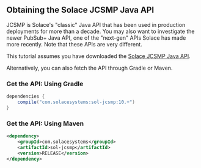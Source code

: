 
## Obtaining the Solace JCSMP Java API

JCSMP is Solace's "classic" Java API that has been used in production deployments for more than a decade.
You may also want to investigate the newer PubSub+ Java API, one of the "next-gen" APIs Solace has made more recently.
Note that these APIs are very different.

This tutorial assumes you have downloaded the [Solace JCSMP Java API](https://solace.com/downloads). 

Alternatively, you can also fetch the API through Gradle or Maven.

### Get the API: Using Gradle

```groovy
dependencies {
    compile("com.solacesystems:sol-jcsmp:10.+")
}
```

### Get the API: Using Maven

```xml
<dependency>
    <groupId>com.solacesystems</groupId>
    <artifactId>sol-jcsmp</artifactId>
    <version>RELEASE</version>
</dependency>
```
